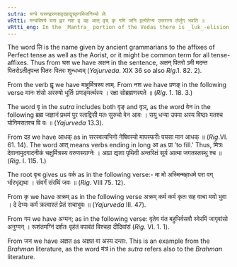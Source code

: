 ```yaml
---
sutra: मन्त्रे घसन्ह्वरणशवृदहाद्वृच्कृगमिजनिभ्यो लेः
vRtti: मन्त्रविषये घस ह्वर णश वृ दह आत् वृच् कृ गमि जनि इत्येतेभ्य उत्तरस्य लेर्लुग् भवति ॥
vRtti_eng: In the _Mantra_ portion of the Vedas there is _luk_-elision of the sign of the Aorist (& Perfect), after the verbs घस् 'to eat' ह्वर 'to be crooked,' णश 'to destroy' वृ 'to choose,' 'to cover,' दह् 'to burn,' verbs ending in long आ, वृच् 'to avoid,' कृ 'to make,' गमि 'to go' and जनि 'to be produced.'
---
```

The word लि is the name given by ancient grammarians to the affixes of Perfect tense as well as the Aorist, or it might be common term for all tense-affixes. Thus from घस we have अक्षन in the sentence, अक्षन् पितरो ऽमी मदन्त पितरोऽतीतृपन्त पितरः पितरः शुन्धध्वम् (_Yajurveda_. XIX 36 so also _Rig_.1. 82. 2).

From the verb ह्वृ we have माहूर्मित्रस्य त्वम्. From नश we have प्रणङ् in the following verse मानः शंसो अररुषो धूर्तिः प्रणङ्मर्त्थस्य । रक्षा सोब्रह्मणस्पते ॥ (_Rig_. 1. 18. 3.)

The word वृ in the _sutra_ includes both वृङ् and वृञ्, as the word वेन in the following ब्रह्म जज्ञानं प्रथमं पुर स्ताद्विसी मतः सुरुचो वेन आवः । सयु धन्या उपमा अस्य विष्ठाः मतश्च योनिमसतश्च वि वः ॥ (_Yajurveda_ 13.3).

From दह we have आधक् as in सरस्वत्यभिनो नेषिवस्यो मापस्फरीः पयसा मान आधक् ॥ (_Rig_.VI. 61. 14). The word आत् means verbs ending in long आ as प्रा 'to fill.' Thus, मित्रः देवानामुदगादनीकं चक्षुर्मित्रस्य वरुणस्याग्नेः । आप्रा द्यावा पृथिवी अन्तरिक्षं सूर्य आत्मा जगतस्तस्थु श्च ॥ (_Rig_. I. 115. 1.)

The root वृच gives us वर्क as in the following verse:- मा मो अस्मिन्महाधमे परा वग् र्भारभृद्यथा । संवर्गं संरथिं जवः ॥ (_Rig_. VIII 75. 12).

From कृ we have अक्रम् as in the following verse अक्रम् कर्म कर्म कृतः सह वाचा मयो भुवा । दे देभ्यः कर्म क्रत्वास्तं प्रेतं सचाभुवः ॥ (_Yajurveda_ III. 47).

From गम we have अग्मन; as in the following verse: वृतेव यंत बहुभिर्वसवौ स्वेरमिं जागृवांसो अनुग्मन् । रूशंतमग्निं दर्शतः वृहंतं वपावंतं विश्चहा दीदिवांसं (_Rig_. VI. 1. 1).

From जन we have अज्ञत as अज्ञत वा अस्य दन्ताः. This is an example from the _Brahman_ literature, as the word मंत्रं in the _sutra_ refers also to the _Brahman_ literature.
